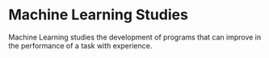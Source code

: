 # Machine Learning Studies
Machine Learning studies the development of programs that can improve in the performance of a task with experience. 
